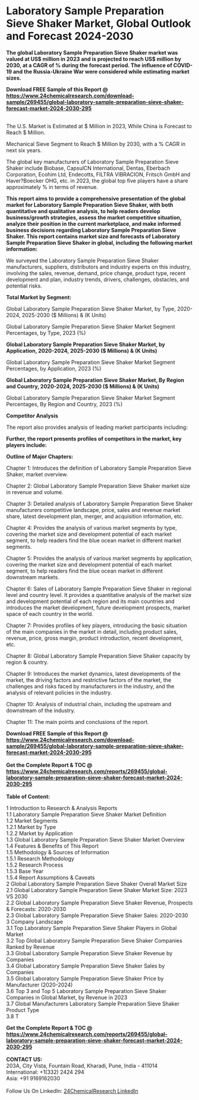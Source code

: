 <h1>Laboratory Sample Preparation Sieve Shaker Market, Global Outlook and Forecast 2024-2030</h1><p><strong>The global Laboratory Sample Preparation Sieve Shaker market was valued at US$ million in 2023 and is projected to reach US$ million by 2030, at a CAGR of % during the forecast period. The influence of COVID-19 and the Russia-Ukraine War were considered while estimating market sizes.</strong></p><p>
</p><p></p><div><b>Download FREE Sample of this Report @ 
            <a href="https://www.24chemicalresearch.com/download-sample/269455/global-laboratory-sample-preparation-sieve-shaker-forecast-market-2024-2030-295">
            https://www.24chemicalresearch.com/download-sample/269455/global-laboratory-sample-preparation-sieve-shaker-forecast-market-2024-2030-295</a></b></div><br><p>
The U.S. Market is Estimated at $ Million in 2023, While China is Forecast to Reach $ Million.</p><p>
Mechanical Sieve Segment to Reach $ Million by 2030, with a % CAGR in next six years.</p><p>
The global key manufacturers of Laboratory Sample Preparation Sieve Shaker include Biobase, CapsulCN International, Dentas, Eberbach Corporation, Ecohim Ltd, Endecotts, FILTRA VIBRACION, Fritsch GmbH and Haver?Boecker OHG, etc. in 2023, the global top five players have a share approximately % in terms of revenue.</p><p>
<strong>This report aims to provide a comprehensive presentation of the global market for Laboratory Sample Preparation Sieve Shaker, with both quantitative and qualitative analysis, to help readers develop business/growth strategies, assess the market competitive situation, analyze their position in the current marketplace, and make informed business decisions regarding Laboratory Sample Preparation Sieve Shaker. This report contains market size and forecasts of Laboratory Sample Preparation Sieve Shaker in global, including the following market information:</strong></p><p>
</p><p>
</p><p>We surveyed the Laboratory Sample Preparation Sieve Shaker manufacturers, suppliers, distributors and industry experts on this industry, involving the sales, revenue, demand, price change, product type, recent development and plan, industry trends, drivers, challenges, obstacles, and potential risks.</p><p>
<strong>Total Market by Segment:</strong></p><p>
Global Laboratory Sample Preparation Sieve Shaker Market, by Type, 2020-2024, 2025-2030 ($ Millions) &amp; (K Units)</p><p>
Global Laboratory Sample Preparation Sieve Shaker Market Segment Percentages, by Type, 2023 (%)</p><p>
</p><p>
</p><p><strong>Global Laboratory Sample Preparation Sieve Shaker Market, by Application, 2020-2024, 2025-2030 ($ Millions) &amp; (K Units)</strong></p><p>
Global Laboratory Sample Preparation Sieve Shaker Market Segment Percentages, by Application, 2023 (%)</p><p>
</p><p>
</p><p><strong>Global Laboratory Sample Preparation Sieve Shaker Market, By Region and Country, 2020-2024, 2025-2030 ($ Millions) &amp; (K Units)</strong></p><p>
Global Laboratory Sample Preparation Sieve Shaker Market Segment Percentages, By Region and Country, 2023 (%)</p><p>
</p><p>
</p><p><strong>Competitor Analysis</strong></p><p>
The report also provides analysis of leading market participants including:</p><p>
</p><p>
</p><p><strong>Further, the report presents profiles of competitors in the market, key players include:</strong></p><p>
</p><p>
</p><p><strong>Outline of Major Chapters:</strong></p><p>
Chapter 1: Introduces the definition of Laboratory Sample Preparation Sieve Shaker, market overview.</p><p>
Chapter 2: Global Laboratory Sample Preparation Sieve Shaker market size in revenue and volume.</p><p>
Chapter 3: Detailed analysis of Laboratory Sample Preparation Sieve Shaker manufacturers competitive landscape, price, sales and revenue market share, latest development plan, merger, and acquisition information, etc.</p><p>
Chapter 4: Provides the analysis of various market segments by type, covering the market size and development potential of each market segment, to help readers find the blue ocean market in different market segments.</p><p>
Chapter 5: Provides the analysis of various market segments by application, covering the market size and development potential of each market segment, to help readers find the blue ocean market in different downstream markets.</p><p>
Chapter 6: Sales of Laboratory Sample Preparation Sieve Shaker in regional level and country level. It provides a quantitative analysis of the market size and development potential of each region and its main countries and introduces the market development, future development prospects, market space of each country in the world.</p><p>
Chapter 7: Provides profiles of key players, introducing the basic situation of the main companies in the market in detail, including product sales, revenue, price, gross margin, product introduction, recent development, etc.</p><p>
Chapter 8: Global Laboratory Sample Preparation Sieve Shaker capacity by region &amp; country.</p><p>
Chapter 9: Introduces the market dynamics, latest developments of the market, the driving factors and restrictive factors of the market, the challenges and risks faced by manufacturers in the industry, and the analysis of relevant policies in the industry.</p><p>
Chapter 10: Analysis of industrial chain, including the upstream and downstream of the industry.</p><p>
Chapter 11: The main points and conclusions of the report.</p><div><b>Download FREE Sample of this Report @ 
            <a href="https://www.24chemicalresearch.com/download-sample/269455/global-laboratory-sample-preparation-sieve-shaker-forecast-market-2024-2030-295">
            https://www.24chemicalresearch.com/download-sample/269455/global-laboratory-sample-preparation-sieve-shaker-forecast-market-2024-2030-295</a></b></div><br><div><b>Get the Complete Report & TOC @ 
            <a href="https://www.24chemicalresearch.com/reports/269455/global-laboratory-sample-preparation-sieve-shaker-forecast-market-2024-2030-295">
            https://www.24chemicalresearch.com/reports/269455/global-laboratory-sample-preparation-sieve-shaker-forecast-market-2024-2030-295</a></b></div><br>
            <b>Table of Content:</b><p>1 Introduction to Research & Analysis Reports<br />
    1.1 Laboratory Sample Preparation Sieve Shaker Market Definition<br />
    1.2 Market Segments<br />
        1.2.1 Market by Type<br />
        1.2.2 Market by Application<br />
    1.3 Global Laboratory Sample Preparation Sieve Shaker Market Overview<br />
    1.4 Features & Benefits of This Report<br />
    1.5 Methodology & Sources of Information<br />
        1.5.1 Research Methodology<br />
        1.5.2 Research Process<br />
        1.5.3 Base Year<br />
        1.5.4 Report Assumptions & Caveats<br />
2 Global Laboratory Sample Preparation Sieve Shaker Overall Market Size<br />
    2.1 Global Laboratory Sample Preparation Sieve Shaker Market Size: 2023 VS 2030<br />
    2.2 Global Laboratory Sample Preparation Sieve Shaker Revenue, Prospects & Forecasts: 2020-2030<br />
    2.3 Global Laboratory Sample Preparation Sieve Shaker Sales: 2020-2030<br />
3 Company Landscape<br />
    3.1 Top Laboratory Sample Preparation Sieve Shaker Players in Global Market<br />
    3.2 Top Global Laboratory Sample Preparation Sieve Shaker Companies Ranked by Revenue<br />
    3.3 Global Laboratory Sample Preparation Sieve Shaker Revenue by Companies<br />
    3.4 Global Laboratory Sample Preparation Sieve Shaker Sales by Companies<br />
    3.5 Global Laboratory Sample Preparation Sieve Shaker Price by Manufacturer (2020-2024)<br />
    3.6 Top 3 and Top 5 Laboratory Sample Preparation Sieve Shaker Companies in Global Market, by Revenue in 2023<br />
    3.7 Global Manufacturers Laboratory Sample Preparation Sieve Shaker Product Type<br />
    3.8 T</p><div><b>Get the Complete Report & TOC @ 
            <a href="https://www.24chemicalresearch.com/reports/269455/global-laboratory-sample-preparation-sieve-shaker-forecast-market-2024-2030-295">
            https://www.24chemicalresearch.com/reports/269455/global-laboratory-sample-preparation-sieve-shaker-forecast-market-2024-2030-295</a></b></div><br><b>CONTACT US:</b><br>
            203A, City Vista, Fountain Road, Kharadi, Pune, India - 411014<br>
            International: +1(332) 2424 294<br>
            Asia: +91 9169162030 <br><br>
            Follow Us On LinkedIn: <a href="https://www.linkedin.com/company/24chemicalresearch/">24ChemicalResearch LinkedIn</a>